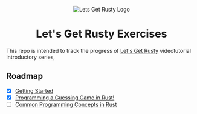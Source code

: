 <p align="center">
  <img src="https://i.ytimg.com/vi/OX9HJsJUDxA/hqdefault.jpg?sqp=-oaymwEXCOADEI4CSFryq4qpAwkIARUAAIhCGAE=&rs=AOn4CLBm0HY2XCF1tzUoZUoMskJ5xXoC2A" alt="Lets Get Rusty Logo"/>
</p>

<h1 align="center">Let's Get Rusty Exercises</h1>

This repo is intended to track the progress of [Let's Get Rusty](https://www.youtube.com/playlist?list=PLai5B987bZ9CoVR-QEIN9foz4QCJ0H2Y8) videotutorial introductory series,

## Roadmap

- [X] [Getting Started](https://www.youtube.com/watch?v=OX9HJsJUDxA&list=PLai5B987bZ9CoVR-QEIN9foz4QCJ0H2Y8&index=1)
- [X] [Programming a Guessing Game in Rust!](https://www.youtube.com/watch?v=H0xBSbnQYds&list=PLai5B987bZ9CoVR-QEIN9foz4QCJ0H2Y8&index=2)
- [ ] [Common Programming Concepts in Rust](https://www.youtube.com/watch?v=2V0JaMVjzws&list=PLai5B987bZ9CoVR-QEIN9foz4QCJ0H2Y8&index=3)